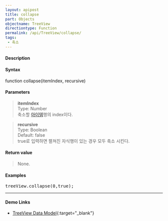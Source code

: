 ```yaml
---
layout: apipost
title: collapse
part: Objects
objectname: TreeView
directiontype: Function
permalink: /api/TreeView/collapse/
tags:
 - 축소
---
```



#### Description

> 

#### Syntax

 function collapse(itemIndex, recursive)

#### Parameters

> **itemIndex**  
> Type: Number  
> 축소할 [아이템](/api/features/Grid%20Item/)행의 index이다.  

> **recursive**  
> Type: Boolean  
> Default: false  
> true로 입력하면 펼쳐진 자식행이 있는 경우 모두 축소 시킨다.  

#### Return value

> None.

#### Examples 

<pre class="prettyprint">
treeView.collapse(0,true);
</pre>

---

#### Demo Links

* [TreeView Data Model](http://demo.realgrid.com/Tree/TreeDataModel/){:target="_blank"}   
